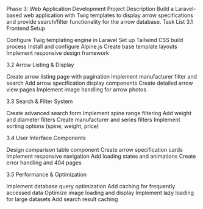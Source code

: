 Phase 3: Web Application Development
Project Description
Build a Laravel-based web application with Twig templates to display arrow specifications and provide search/filter functionality for the arrow database.
Task List
3.1 Frontend Setup

 Configure Twig templating engine in Laravel
 Set up Tailwind CSS build process
 Install and configure Alpine.js
 Create base template layouts
 Implement responsive design framework

3.2 Arrow Listing & Display

 Create arrow listing page with pagination
 Implement manufacturer filter and search
 Add arrow specification display components
 Create detailed arrow view pages
 Implement image handling for arrow photos

3.3 Search & Filter System

 Create advanced search form
 Implement spine range filtering
 Add weight and diameter filters
 Create manufacturer and series filters
 Implement sorting options (spine, weight, price)

3.4 User Interface Components

 Design comparison table component
 Create arrow specification cards
 Implement responsive navigation
 Add loading states and animations
 Create error handling and 404 pages

3.5 Performance & Optimization

 Implement database query optimization
 Add caching for frequently accessed data
 Optimize image loading and display
 Implement lazy loading for large datasets
 Add search result caching
